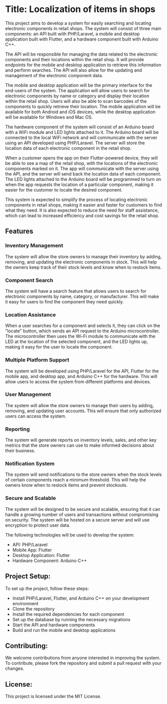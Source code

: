 # Title: Localization of items in shops

This project aims to develop a system for easily searching and locating electronic components in retail shops. The system will consist of three main components: an API built with PHP/Laravel, a mobile and desktop application built with Flutter, and a hardware component built with Arduino C++.

The API will be responsible for managing the data related to the electronic components and their locations within the retail shop. It will provide endpoints for the mobile and desktop application to retrieve this information and perform searches. The API will also allow for the updating and management of the electronic component data.

The mobile and desktop application will be the primary interface for the end-users of the system. The application will allow users to search for electronic components by name or category and display their location within the retail shop. Users will also be able to scan barcodes of the components to quickly retrieve their location. The mobile application will be available for both Android and iOS devices, while the desktop application will be available for Windows and Mac OS.


The hardware component of the system will consist of an Arduino board with a WiFi module and LED lights attached to it. The Arduino board will be connected to the local WiFi network and will communicate with the server using an API developed using PHP/Laravel. The server will store the location data of each electronic component in the retail shop.

When a customer opens the app on their Flutter-powered device, they will be able to see a map of the retail shop, with the locations of the electronic components marked on it. The app will communicate with the server using the API, and the server will send back the location data of each component. The LED lights attached to the Arduino board will be programmed to turn on when the app requests the location of a particular component, making it easier for the customer to locate the desired component.

This system is expected to simplify the process of locating electronic components in retail shops, making it easier and faster for customers to find what they need. It is also expected to reduce the need for staff assistance, which can lead to increased efficiency and cost savings for the retail shop.

## Features

### Inventory Management
The system will allow the store owners to manage their inventory by adding, removing, and updating the electronic components in stock. This will help the owners keep track of their stock levels and know when to restock items.

### Component Search
The system will have a search feature that allows users to search for electronic components by name, category, or manufacturer. This will make it easy for users to find the component they need quickly.

### Location Assistance
When a user searches for a component and selects it, they can click on the "locate" button, which sends an API request to the Arduino microcontroller. The microcontroller then uses the Wi-Fi module to communicate with the LED at the location of the selected component, and the LED lights up, making it easy for the user to locate the component.

### Multiple Platform Support
The system will be developed using PHP/Laravel for the API, Flutter for the mobile app, and desktop app, and Arduino C++ for the hardware. This will allow users to access the system from different platforms and devices.

### User Management
The system will allow the store owners to manage their users by adding, removing, and updating user accounts. This will ensure that only authorized users can access the system.

### Reporting
The system will generate reports on inventory levels, sales, and other key metrics that the store owners can use to make informed decisions about their business.

### Notification System
The system will send notifications to the store owners when the stock levels of certain components reach a minimum threshold. This will help the owners know when to restock items and prevent stockouts.

### Secure and Scalable
The system will be designed to be secure and scalable, ensuring that it can handle a growing number of users and transactions without compromising on security. The system will be hosted on a secure server and will use encryption to protect user data.



The following technologies will be used to develop the system:

* API: PHP/Laravel
* Mobile App: Flutter
* Desktop Application: Flutter
* Hardware Component: Arduino C++


## Project Setup:

To set up the project, follow these steps:

* Install PHP/Laravel, Flutter, and Arduino C++ on your development environment
* Clone the repository
* Install the required dependencies for each component
* Set up the database by running the necessary migrations
* Start the API and hardware components
* Build and run the mobile and desktop applications


## Contributing:

We welcome contributions from anyone interested in improving the system. To contribute, please fork the repository and submit a pull request with your changes.

## License:

This project is licensed under the MIT License.

